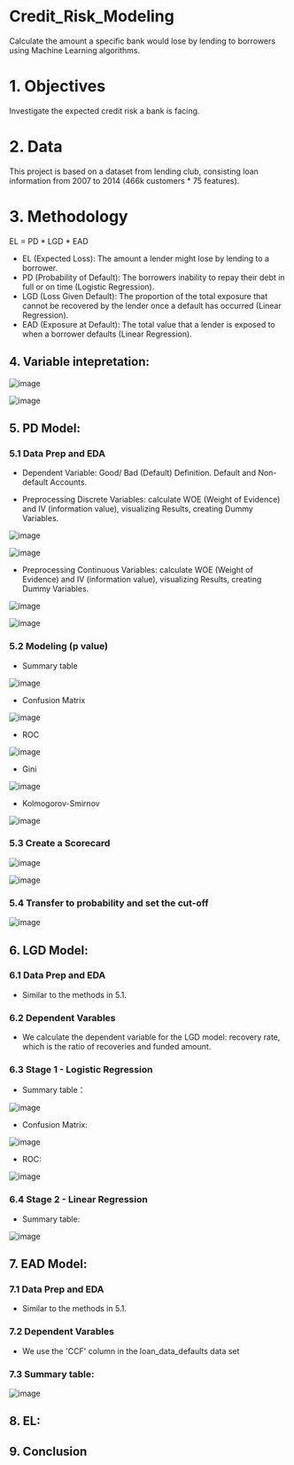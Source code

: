 # Credit_Risk_Modeling

Calculate the amount a specific bank would lose by lending to borrowers using Machine Learning algorithms.

# 1. Objectives

Investigate the expected credit risk a bank is facing.

# 2. Data

This project is based on a dataset from lending club, consisting loan information from 2007 to 2014 (466k customers * 75 features).

# 3. Methodology

EL = PD * LGD * EAD

* EL (Expected Loss): The amount a lender might lose by lending to a borrower.
* PD (Probability of Default): The borrowers inability to repay their debt in full or on time (Logistic Regression).
* LGD (Loss Given Default): The proportion of the total exposure that cannot be recovered by the lender once a default has occurred (Linear Regression).
* EAD (Exposure at Default): The total value that a lender is exposed to when a borrower defaults (Linear Regression).

## 4. Variable intepretation:

![image](https://user-images.githubusercontent.com/64850893/142494442-c3d93b5a-90d6-4a7b-a187-aaac1975296d.png)

![image](https://user-images.githubusercontent.com/64850893/142494551-9060105e-60a6-46bc-84ab-1ac4f3b8ebcc.png)



## 5. PD Model:

### 5.1 Data Prep and EDA

* Dependent Variable: Good/ Bad (Default) Definition. Default and Non-default Accounts.

* Preprocessing Discrete Variables: calculate WOE (Weight of Evidence) and IV (information value), visualizing Results, creating Dummy Variables.

![image](https://user-images.githubusercontent.com/64850893/142495873-5ab7915a-eb40-4847-9e40-4ba62b0df061.png)

![image](https://user-images.githubusercontent.com/64850893/142496153-e5d450a2-08b8-4fb6-bccd-212e6ff535cf.png)

* Preprocessing Continuous Variables: calculate WOE (Weight of Evidence) and IV (information value), visualizing Results, creating Dummy Variables.

![image](https://user-images.githubusercontent.com/64850893/142496280-b095c837-5ea2-49db-80fe-03194ea152b2.png)

![image](https://user-images.githubusercontent.com/64850893/142496396-1621fbd9-054b-4e02-8766-72a623f00517.png)


### 5.2 Modeling (p value)

* Summary table

![image](https://user-images.githubusercontent.com/64850893/142500952-42411970-f46c-4abf-a2ec-b522983962a3.png)

* Confusion Matrix

![image](https://user-images.githubusercontent.com/64850893/142500841-4f10af6b-6b01-4842-a7c2-0e60fc7e4f86.png)

* ROC

![image](https://user-images.githubusercontent.com/64850893/142500749-8210811d-43b0-44c6-8023-4948185b04d6.png)

* Gini

![image](https://user-images.githubusercontent.com/64850893/142501294-c0cf9d73-03af-40f0-a730-5a4b3441ace0.png)

* Kolmogorov-Smirnov

![image](https://user-images.githubusercontent.com/64850893/142501341-7d7e1e88-4f52-4474-8dc0-7eeb243878c0.png)

### 5.3 Create a Scorecard

![image](https://user-images.githubusercontent.com/64850893/142501818-37edb173-841f-42b5-bd8d-ff2af5cb093a.png)

![image](https://user-images.githubusercontent.com/64850893/142502352-82e04222-f890-408e-8980-3941b85e2833.png)

### 5.4 Transfer to probability and set the cut-off

![image](https://user-images.githubusercontent.com/64850893/142502545-caf155ac-7d19-4cd6-8ce5-c2fe84990f15.png)

## 6. LGD Model:

### 6.1 Data Prep and EDA

* Similar to the methods in 5.1.

### 6.2 Dependent Varables

* We calculate the dependent variable for the LGD model: recovery rate, which is the ratio of recoveries and funded amount.

### 6.3 Stage 1 - Logistic Regression 

* Summary table：

![image](https://user-images.githubusercontent.com/64850893/142503184-f62bc3b7-e970-490a-9325-6485c1bc2a85.png)

* Confusion Matrix:

![image](https://user-images.githubusercontent.com/64850893/142503593-2bd6013e-f662-41c5-9147-e3c52efa7785.png)

* ROC:

![image](https://user-images.githubusercontent.com/64850893/142503766-64f7b814-8f25-449f-9b86-47802119509f.png)

### 6.4 Stage 2 - Linear Regression

* Summary table:

![image](https://user-images.githubusercontent.com/64850893/142503924-f90d371b-e143-4e00-9d7c-bb73868ba18e.png)

## 7. EAD Model:

### 7.1 Data Prep and EDA

* Similar to the methods in 5.1.

### 7.2 Dependent Varables

* We use the 'CCF' column in the loan_data_defaults data set

### 7.3 Summary table:

![image](https://user-images.githubusercontent.com/64850893/142504336-7f967c73-173f-445e-84fd-b0219cd96a6f.png)


## 8. EL:


## 9. Conclusion


